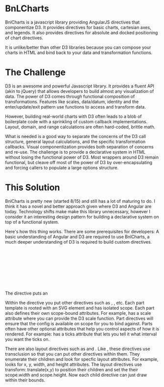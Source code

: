 # BnLCharts

BnlCharts is a javascript library providing AngularJS directives that componentize D3.  It provides directives for basic charts, cartesian axes, and legends.  It also provides directives for absolute and docked positioning of chart directives.

It is unlike/better than other D3 libraries because you can compose your charts in HTML and bind back to your data and transformation functions.

The Challenge
===
D3 is an awesome and powerful Javascript library.  It provides a fluent API (akin to jQuery) that allows developers to build almost any visualization of data.  The power of D3 comes through functional composition of transformations.  Features like scales, data/datum, identity and the enter/update/exit pattern use functions to access and transform data.

However, building real-world charts with D3 often leads to a blob of boilerplate code with a sprinkling of custom callback implementations.  Layout, domain, and range calculations are often hard-coded, brittle math.

What is needed is a good way to separate the concerns of the D3 call structure, general layout calculations, and the specific transformation callbacks.  Visual componentization provides both separation of concerns and re-use.  The challenge is to provide a declarative system in HTML without losing the functional power of D3.  Most wrappers around D3 remain functional, but cleave off most of the power of D3 by over-encapsulating and forcing callers to populate a large options structure.

This Solution
===
BnlCharts is pretty new (started 8/15) and still has a lot of maturing to do.  I think it has a novel and better approach given where D3 and Angular are today.  Technology shifts make make this library unnecessary, however I consider it an interesting design pattern for building a declarative system on top of a functional system.

Here's how this thing works.  There are some prerequisites for developers: A basic understanding of Angular and D3 are required to use BnlCharts, a much deeper understanding of D3 is required to build custom directives.

The <bnl-chart> directive puts an <svg> element on the page.  It has isolated scope so that charts don't interfere with one another.  It uses transclusion so that you can just put other directives inside it without having to modify it's template.  Once everything is linked, it broadcasts a couple of events: 'bnl-chart-prepare-data' and 'bnl-chart-render'.  It has one scope-bound attribute: config.  This attribute is where you provide an object containing your data and any transformation functions (like scale, color selection, etc.).

Within the <bnl-chart> directive you put other directives such as <bnl-area>, <bnl-x-axis>, etc.  Each part template is rooted with an SVG <g> element and has isolated scope.  Each part also defines their own scope-bound attributes.  For example, <bnl-x-axis> has a scale attribute where you can provide the D3 scale function.  Part directives will ensure that the config is available on scope for you to bind against. Parts often have other optional attributes that help you control aspects of how it is rendered.  For example: <bnl-x-axis> has a ticks attribute that lets you tell it what interval you want the ticks on.  

There are also layout directives such as <bnl-absolute-layout> and <bnl-docked-layout>.  Like <bnl-chart>, these directives use transclusion so that you can put other directives within them.  They enumerate their children and look for specfic layout attributes.  For example, <bnl-absolute-layout> looks for x, y, width, and height attributes. The layout directives use transform: translate(x,y) to position their children and set the their scope.width and scope.height.  Now each child directive can just draw within their bounds.




